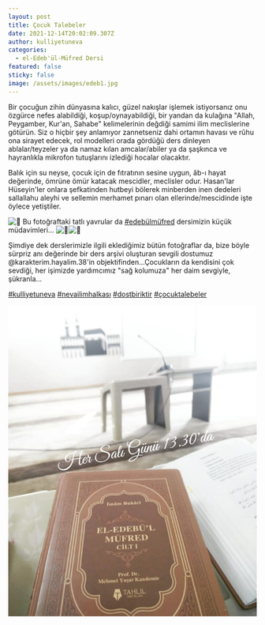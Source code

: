 ```yaml
---
layout: post
title: Çocuk Talebeler
date: 2021-12-14T20:02:09.307Z
author: kulliyetuneva
categories:
  - el-Edeb'ül-Müfred Dersi
featured: false
sticky: false
image: /assets/images/edeb1.jpg
---
```

<!--StartFragment-->

Bir çocuğun zihin dünyasına kalıcı, güzel nakışlar işlemek istiyorsanız onu özgürce nefes alabildiği, koşup/oynayabildiği, bir yandan da kulağına "Allah, Peygamber, Kur'an, Sahabe" kelimelerinin değdiği samimi ilim meclislerine götürün. Siz o hiçbir şey anlamıyor zannetseniz dahi ortamın havası ve rûhu ona sirayet edecek, rol modelleri orada gördüğü ders dinleyen ablalar/teyzeler ya da namaz kılan amcalar/abiler ya da şaşkınca ve hayranlıkla mikrofon tutuşlarını izlediği hocalar olacaktır.

Balık için su neyse, çocuk için de fıtratının sesine uygun, âb-ı hayat değerinde, ömrüne ömür katacak mescidler, meclisler odur. Hasan'lar Hüseyin'ler onlara şefkatinden hutbeyi bölerek minberden inen dedeleri sallallahu aleyhi ve sellemin merhamet pınarı olan ellerinde/mescidinde işte öylece yetiştiler.

![🌾](https://www.facebook.com/images/emoji.php/v9/t9d/1/16/1f33e.png) Bu fotoğraftaki tatlı yavrular da [\#edebülmüfred](https://www.facebook.com/hashtag/edeb%C3%BClm%C3%BCfred?__eep__=6&__cft__[0]=AZVXVsRZ_veQamlS8j-8PRbu2OiPb3aIqQZePmmx_aUare8nGTtsraRvCx0InPwq0BTLPmgWYjJv39xUE954lWNHLnOd8gSX28tTuM88IDc8HNPZRrc1Ir6uzDUKtCdWVcQ&__tn__=*NK-R) dersimizin küçük müdavimleri... ![🐣](https://www.facebook.com/images/emoji.php/v9/td/1/16/1f423.png)![🐣](https://www.facebook.com/images/emoji.php/v9/td/1/16/1f423.png)

Şimdiye dek derslerimizle ilgili eklediğimiz bütün fotoğraflar da, bize böyle sürpriz anı değerinde bir ders arşivi oluşturan sevgili dostumuz @karakterim.hayalim.38'in objektifinden...Çocukların da kendisini çok sevdiği, her işimizde yardımcımız "sağ kolumuza" her daim sevgiyle, şükranla...

[\#kulliyetuneva](https://www.facebook.com/hashtag/kulliyetuneva?__eep__=6&__cft__[0]=AZVXVsRZ_veQamlS8j-8PRbu2OiPb3aIqQZePmmx_aUare8nGTtsraRvCx0InPwq0BTLPmgWYjJv39xUE954lWNHLnOd8gSX28tTuM88IDc8HNPZRrc1Ir6uzDUKtCdWVcQ&__tn__=*NK-R) [\#nevailimhalkası](https://www.facebook.com/hashtag/nevailimhalkas%C4%B1?__eep__=6&__cft__[0]=AZVXVsRZ_veQamlS8j-8PRbu2OiPb3aIqQZePmmx_aUare8nGTtsraRvCx0InPwq0BTLPmgWYjJv39xUE954lWNHLnOd8gSX28tTuM88IDc8HNPZRrc1Ir6uzDUKtCdWVcQ&__tn__=*NK-R) [\#dostbiriktir](https://www.facebook.com/hashtag/dostbiriktir?__eep__=6&__cft__[0]=AZVXVsRZ_veQamlS8j-8PRbu2OiPb3aIqQZePmmx_aUare8nGTtsraRvCx0InPwq0BTLPmgWYjJv39xUE954lWNHLnOd8gSX28tTuM88IDc8HNPZRrc1Ir6uzDUKtCdWVcQ&__tn__=*NK-R) [\#çocuktalebeler](https://www.facebook.com/hashtag/%C3%A7ocuktalebeler?__eep__=6&__cft__[0]=AZVXVsRZ_veQamlS8j-8PRbu2OiPb3aIqQZePmmx_aUare8nGTtsraRvCx0InPwq0BTLPmgWYjJv39xUE954lWNHLnOd8gSX28tTuM88IDc8HNPZRrc1Ir6uzDUKtCdWVcQ&__tn__=*NK-R)

![](/assets/images/edeb2.jpg)

<!--EndFragment-->